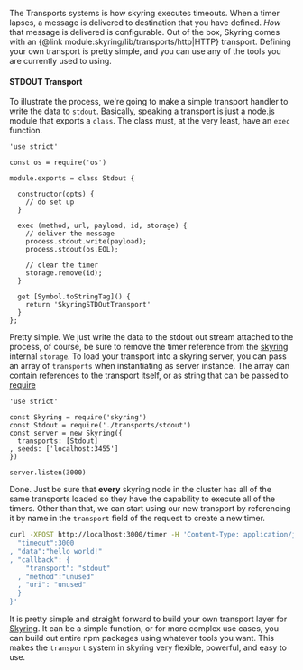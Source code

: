 The Transports systems is how skyring executes timeouts. When a timer lapses, a message is delivered to destination that you have defined. *How* that message is delivered is configurable. Out of the box, Skyring comes with an {@link module:skyring/lib/transports/http|HTTP} transport. Defining your own transport is pretty simple, and you can use any of the tools you are currently used to using.

#### STDOUT Transport

To illustrate the process, we're going to make a simple transport handler to write the data to `stdout`. Basically, speaking a transport is just a node.js module that exports a `class`.
The class must, at the very least, have an `exec` function.

```
'use strict'

const os = require('os')

module.exports = class Stdout {

  constructor(opts) {
    // do set up
  }

  exec (method, url, payload, id, storage) {
    // deliver the message
    process.stdout.write(payload);
    process.stdout(os.EOL);

    // clear the timer
    storage.remove(id);
  }

  get [Symbol.toStringTag]() {
    return 'SkyringSTDOutTransport'
  }
};
```

Pretty simple. We just write the data to the stdout out stream attached to the process, of course, be sure to remove the timer reference from the [skyring](https://github.com/esatterwhite/skyring) internal `storage`. To load your transport into a skyring server, you can pass an array of `transports` when instantiating as server instance. The array can contain references to the transport itself, or as string that can be passed to [require](https://nodejs.org/api/globals.html#globals_require)

```
'use strict'

const Skyring = require('skyring')
const Stdout = require('./transports/stdout')
const server = new Skyring({
  transports: [Stdout]
, seeds: ['localhost:3455']
})

server.listen(3000)
```

Done. Just be sure that **every** skyring node in the cluster has all of the same transports loaded so they have the capability to execute all of the timers. Other than that, we can start using our new transport by referencing it by name in the `transport` field of the request to create a new timer.

```bash
curl -XPOST http://localhost:3000/timer -H 'Content-Type: application/json' -d '{
  "timeout":3000
, "data":"hello world!"
, "callback": {
    "transport": "stdout"
  , "method":"unused"
  , "uri": "unused"
  }
}'
```

It is pretty simple and straight forward to build your own transport layer for [Skyring](https://github.com/esatterwhite/skyring). It can be a simple function, or for more complex use cases, you can build out entire npm packages using whatever tools you want. This makes the `transport` system in skyring very flexible, powerful, and easy to use.
